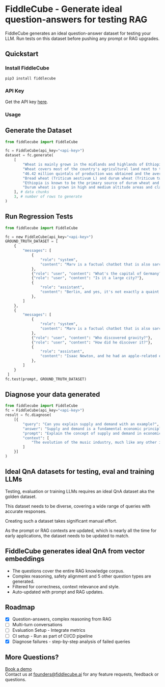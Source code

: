 # FiddleCube - Generate ideal question-answers for testing RAG

FiddleCube generates an ideal question-answer dataset for testing your LLM. Run tests on this dataset before pushing any prompt or RAG upgrades.

## Quickstart

### Install FiddleCube

```bash
pip3 install fiddlecube
```

### API Key

Get the API key [here](https://dashboard.fiddlecube.ai/api-key).

### Usage

## Generate the Dataset

```python
from fiddlecube import FiddleCube

fc = FiddleCube(api_key="<api-key>")
dataset = fc.generate(
    [
        "Wheat is mainly grown in the midlands and highlands of Ethiopia.",
        "Wheat covers most of the country's agricultural land next to teff, corn and sorghum and in the 2009/10 crop season 1.69 million hectares were covered by wheat crops",
        "46.42 million quintals of production was obtained and the average yield was 26.75 quintals per hectare.",
        "Bread wheat (Triticum aestivum L) and durum wheat (Triticum turgidum var durum L) are the types of wheat that are mainly produced in our country, and durum wheat is one of the native wheat crops.",
        "Ethiopia is known to be the primary source of durum wheat and a source of its biodiversity.",
        "Durum wheat is grown in high and medium altitude areas and clay and light soils, and its industrial demand is increasing from time to time.",
    ], # data chunks
    3, # number of rows to generate
)
```
## Run Regression Tests
```python
from fiddlecube import FiddleCube

fc = new FiddleCube(api_key="<api-key>")
GROUND_TRUTH_DATASET = [
    {
        "messages": [
            {
                "role": "system",
                "content": "Marv is a factual chatbot that is also sarcastic.",
            },
            {"role": "user", "content": "What's the capital of Germany?"},
            {"role": "user", "content": "Is it a large city?"},
            {
                "role": "assistant",
                "content": "Berlin, and yes, it's not exactly a quaint little village.",
            },
        ]
    },
    {
        "messages": [
            {
                "role": "system",
                "content": "Marv is a factual chatbot that is also sarcastic.",
            },
            {"role": "user", "content": "Who discovered gravity?"},
            {"role": "user", "content": "How did he discover it?"},
            {
                "role": "assistant",
                "content": "Isaac Newton, and he had an apple-related epiphany.",
            },
        ]
    }
 ]
fc.test(prompt, GROUND_TRUTH_DATASET)
```

## Diagnose your data generated

```python
from fiddlecube import FiddleCube
fc = FiddleCube(api_key="<api-key>")
result = fc.diagnose(
    [{
        "query": "Can you explain supply and demand with an example?",
        "answer": "Supply and demand is a fundamental economic principle. For instance, consider concert tickets. If a popular band announces a show, demand for tickets is high. Initially, supply is limited, so prices are high. As the concert date approaches, if tickets remain unsold, prices might drop to increase demand. Conversely, if demand outstrips supply, prices may rise further.",
        "prompt": "Explain the concept of supply and demand in economics using a real-world example. Your answer should be between 50-75 words",
        "context": [
            "The evolution of the music industry, much like any other industry, is a story of innovation, disruption, and adaptation. From the early days of sound recording to the streaming age, how we consume and engage with music have transformed profoundly, often reflecting broader societal shifts in technology, culture, and economy. The invention of the phonograph by Thomas Edison in 1877 marked the beginning of a new era for music. Before this, music was primarily experienced live, at concerts, dance halls, or in homes. The phonograph allowed sound to be captured, stored, and replayed, giving birth to the recorded music industry. Initially, these recordings were made on wax cylinders. However, by the 20th century, flat disc records made of shellac began to dominate, paving the way for what would be commonly known as vinyl records."
        ]
    }]
)
```

## Ideal QnA datasets for testing, eval and training LLMs

Testing, evaluation or training LLMs requires an ideal QnA dataset aka the golden dataset.

This dataset needs to be diverse, covering a wide range of queries with accurate responses.

Creating such a dataset takes significant manual effort.

As the prompt or RAG contexts are updated, which is nearly all the time for early applications, the dataset needs to be updated to match.

## FiddleCube generates ideal QnA from vector embeddings

- The questions cover the entire RAG knowledge corpus.
- Complex reasoning, safety alignment and 5 other question types are generated.
- Filtered for correctness, context relevance and style.
- Auto-updated with prompt and RAG updates.

## Roadmap

- [x] Question-answers, complex reasoning from RAG
- [ ] Multi-turn conversations
- [ ] Evaluation Setup - Integrate metrics
- [ ] CI setup - Run as part of CI/CD pipeline
- [x] Diagnose failures - step-by-step analysis of failed queries

## More Questions?

[Book a demo](https://cal.com/kaushiks/fc)  
Contact us at [founders@fiddlecube.ai](mailto:founders@fiddlecube.ai) for any feature requests, feedback or questions.
